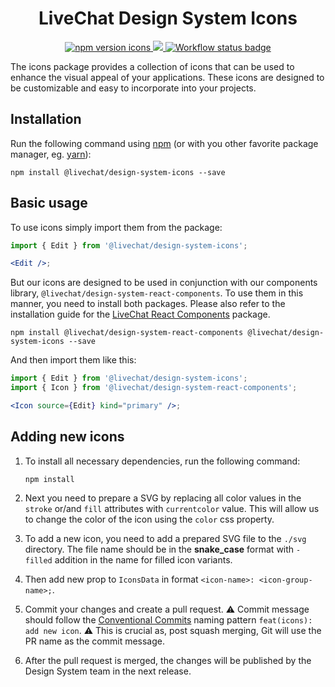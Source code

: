 <h1 align="center">
  LiveChat Design System Icons
</h1>

<p align="center">
  <a href="https://www.npmjs.com/@livechat/design-system-icons">
    <img alt="npm version icons" src="https://img.shields.io/npm/v/@livechat/design-system-icons.svg?label=icons">
  </a>
  <a href="https://design.livechat.com/">
    <img src="https://img.shields.io/static/v1?label=documentation&message=storybook&color=ff4685">
  </a>
  <a href="https://github.com/livechat/design-system/actions/workflows/tests.yml">
    <img src="https://github.com/livechat/design-system/actions/workflows/tests.yml/badge.svg" alt="Workflow status badge" loading="lazy">
  </a>
</p>

The icons package provides a collection of icons that can be used to enhance the visual appeal of your applications. These icons are designed to be customizable and easy to incorporate into your projects.

## Installation

Run the following command using [npm](https://www.npmjs.com/) (or with you other favorite package manager, eg. [yarn](https://yarnpkg.com/)):

```
npm install @livechat/design-system-icons --save
```

## Basic usage

To use icons simply import them from the package:

```jsx
import { Edit } from '@livechat/design-system-icons';

<Edit />;
```

But our icons are designed to be used in conjunction with our components library, `@livechat/design-system-react-components`. To use them in this manner, you need to install both packages. Please also refer to the installation guide for the [LiveChat React Components](https://www.npmjs.com/@livechat/design-system-react-components) package.
```
npm install @livechat/design-system-react-components @livechat/design-system-icons --save
```

And then import them like this:


```jsx
import { Edit } from '@livechat/design-system-icons';
import { Icon } from '@livechat/design-system-react-components';

<Icon source={Edit} kind="primary" />;
```

## Adding new icons

1. To install all necessary dependencies, run the following command:
    
    ```
    npm install
    ```

2. Next you need to prepare a SVG by replacing all color values in the `stroke` or/and `fill` attributes with `currentcolor` value. This will allow us to change the color of the icon using the `color` css property.
3. To add a new icon, you need to add a prepared SVG file to the `./svg` directory. The file name should be in the **snake_case** format with `-filled` addition in the name for filled icon variants.
4. Then add new prop to `IconsData` in format `<icon-name>: <icon-group-name>;`.
5. Commit your changes and create a pull request. ⚠️ Commit message should follow the [Conventional Commits](https://www.conventionalcommits.org/en/v1.0.0/) naming pattern `feat(icons): add new icon`. ⚠️ This is crucial as, post squash merging, Git will use the PR name as the commit message.
6. After the pull request is merged, the changes will be published by the Design System team in the next release.

